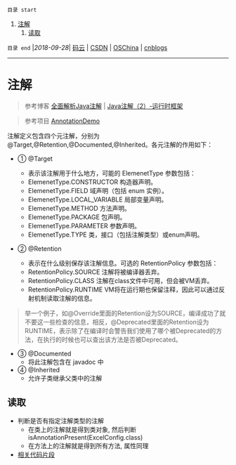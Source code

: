 `目录 start`
 
1. [注解](#注解)
    1. [读取](#读取)

`目录 end` |_2018-09-28_| [码云](https://gitee.com/gin9) | [CSDN](http://blog.csdn.net/kcp606) | [OSChina](https://my.oschina.net/kcp1104) | [cnblogs](http://www.cnblogs.com/kuangcp)
****************************************
# 注解

> 参考博客 [全面解析Java注解](http://blog.csdn.net/chenxiang0207/article/details/8193980) | [Java注解（2）-运行时框架](http://blog.csdn.net/duo2005duo/article/details/50511476)

> 参考项目 [AnnotationDemo](https://github.com/zhuifengshen/AnnotationDemo)

注解定义包含四个元注解，分别为@Target,@Retention,@Documented,@Inherited。各元注解的作用如下：
- ① @Target
    - 表示该注解用于什么地方，可能的 ElemenetType 参数包括：
    - ElemenetType.CONSTRUCTOR 构造器声明。
    - ElemenetType.FIELD 域声明（包括 enum 实例）。
    - ElemenetType.LOCAL_VARIABLE 局部变量声明。
    - ElemenetType.METHOD 方法声明。
    - ElemenetType.PACKAGE 包声明。
    - ElemenetType.PARAMETER 参数声明。
    - ElemenetType.TYPE 类，接口（包括注解类型）或enum声明。

- ② @Retention
    - 表示在什么级别保存该注解信息。可选的 RetentionPolicy 参数包括：
    - RetentionPolicy.SOURCE 注解将被编译器丢弃。
    - RetentionPolicy.CLASS 注解在class文件中可用，但会被VM丢弃。
    - RetentionPolicy.RUNTIME VM将在运行期也保留注释，因此可以通过反射机制读取注解的信息。
> 举一个例子，如@Override里面的Retention设为SOURCE，编译成功了就不要这一些检查的信息，相反，@Deprecated里面的Retention设为RUNTIME，表示除了在编译时会警告我们使用了哪个被Deprecated的方法，在执行的时候也可以查出该方法是否被Deprecated。

- ③ @Documented
    - 将此注解包含在 javadoc 中
- ④ @Inherited
    - 允许子类继承父类中的注解

## 读取
- 判断是否有指定注解类型的注解
    - 在类上的注解就是得到类对象, 然后判断 isAnnotationPresent(ExcelConfig.class)
    - 在方法上的注解就是得到所有方法, 属性同理
- [相关代码片段](https://gitee.com/kcp1104/codes/s148mbplxo06qgn25d3wc23)
